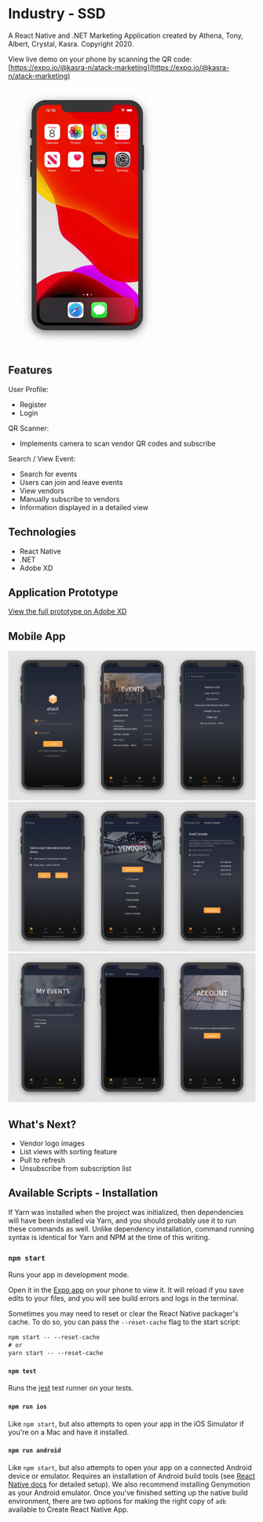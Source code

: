 # Industry - SSD
A React Native and .NET Marketing Application created by Athena, Tony, Albert, Crystal, Kasra. Copyright 2020.

View live demo on your phone by scanning the QR code: [https://expo.io/@kasra-n/atack-marketing](https://expo.io/@kasra-n/atack-marketing)

![App Demo](media/demo.gif)
  
## Features
User Profile:
- Register
- Login

QR Scanner:
- Implements camera to scan vendor QR codes and subscribe

Search / View Event:
- Search for events
- Users can join and leave events
- View vendors
- Manually subscribe to vendors
- Information displayed in a detailed view

## Technologies
- React Native
- .NET
- Adobe XD

## Application Prototype
[View the full prototype on Adobe XD](https://xd.adobe.com/view/af850f75-0f9d-414c-6f33-cc7305f76382-d9b4/)

## Mobile App
![picture](media/1.png)
![picture](media/2.png)
![picture](media/3.png)

## What's Next?
- Vendor logo images
- List views with sorting feature
- Pull to refresh
- Unsubscribe from subscription list

## Available Scripts - Installation

If Yarn was installed when the project was initialized, then dependencies will have been installed via Yarn, and you should probably use it to run these commands as well. Unlike dependency installation, command running syntax is identical for Yarn and NPM at the time of this writing.

### `npm start`

Runs your app in development mode.

Open it in the [Expo app](https://expo.io) on your phone to view it. It will reload if you save edits to your files, and you will see build errors and logs in the terminal.

Sometimes you may need to reset or clear the React Native packager's cache. To do so, you can pass the `--reset-cache` flag to the start script:

```
npm start -- --reset-cache
# or
yarn start -- --reset-cache
```

#### `npm test`

Runs the [jest](https://github.com/facebook/jest) test runner on your tests.

#### `npm run ios`

Like `npm start`, but also attempts to open your app in the iOS Simulator if you're on a Mac and have it installed.

#### `npm run android`

Like `npm start`, but also attempts to open your app on a connected Android device or emulator. Requires an installation of Android build tools (see [React Native docs](https://facebook.github.io/react-native/docs/getting-started.html) for detailed setup). We also recommend installing Genymotion as your Android emulator. Once you've finished setting up the native build environment, there are two options for making the right copy of `adb` available to Create React Native App.
